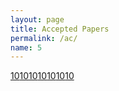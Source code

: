 ```yaml
---
layout: page
title: Accepted Papers
permalink: /ac/
name: 5
---
```



<table>
<tr> <a href="/final/10/10_Paper.pdf">10</a> </tr>
<tr> <a href="/final/11/11_Paper.pdf">10</a> </tr>
<tr><a href="/final/4/4_Paper.pdf">10</a> </tr>
<tr><a href="/final/6/6_Paper.pdf">10</a> </tr>
<tr><a href="/final/7/7_Paper.pdf">10</a> </tr>
<tr><a href="/final/7/7_Paperfinal/8/8_Paper.pdf">10</a> </tr>
<tr><a href="/final/9/9_Paper.pdf">10</a> </tr>
</table>
